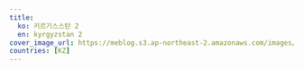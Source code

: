 ```yaml
---
title:
  ko: 키르기스스탄 2
  en: kyrgyzstan 2
cover_image_url: https://meblog.s3.ap-northeast-2.amazonaws.com/images/russia/DSCF9443_wind.jpg
countries: [KZ]
---
```

